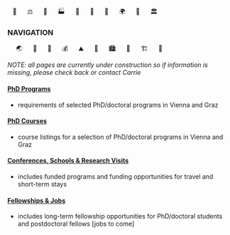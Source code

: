 <!-- phd program info pages created 13112023 for complexity science hub • digital school of innovation • crc -->
&nbsp;&nbsp;&nbsp;💊 &nbsp;&nbsp;&nbsp;&nbsp;&nbsp;⚖️  &nbsp;&nbsp;&nbsp;&nbsp;&nbsp;🦉  &nbsp;&nbsp;&nbsp;&nbsp;&nbsp;🏭  &nbsp;&nbsp;&nbsp;&nbsp;&nbsp;🐨  &nbsp;&nbsp;&nbsp;&nbsp;&nbsp;🚆  &nbsp;&nbsp;&nbsp;&nbsp;&nbsp;🌾  &nbsp;&nbsp;&nbsp;&nbsp;&nbsp;🌍  &nbsp;&nbsp;&nbsp;&nbsp;&nbsp;🐝  &nbsp;&nbsp;&nbsp;&nbsp;&nbsp;🏛️
### NAVIGATION
&nbsp;&nbsp;&nbsp;&nbsp;&nbsp;🌏 &nbsp;&nbsp;&nbsp;&nbsp;&nbsp;🐖 &nbsp;&nbsp;&nbsp;&nbsp;&nbsp;🌴 &nbsp;&nbsp;&nbsp;&nbsp;&nbsp;💰 &nbsp;&nbsp;&nbsp;&nbsp;&nbsp;⛰️ &nbsp;&nbsp;&nbsp;&nbsp;&nbsp;🐞 &nbsp;&nbsp;&nbsp;&nbsp;&nbsp;🏙️ &nbsp;&nbsp;&nbsp;&nbsp;&nbsp;🐫 &nbsp;&nbsp;&nbsp;&nbsp;&nbsp;🏗️ &nbsp;&nbsp;&nbsp;&nbsp;&nbsp;🔫

*NOTE: all pages are currently under construction so if information is missing, please check back or contact Carrie*

#### [PhD Programs](https://csh-dis.github.io/phd-info/phdprograms.html) 
- requirements of selected PhD/doctoral programs in Vienna and Graz

#### [PhD Courses](https://csh-dis.github.io/phd-info/phdcourses.html)
- course listings for a selection of PhD/doctoral programs in Vienna and Graz

#### [Conferences, Schools & Research Visits](https://csh-dis.github.io/phd-info/conferences-schools-researchvisits.html)
- includes funded programs and funding opportunities for travel and short-term stays

#### [Fellowships & Jobs](https://csh-dis.github.io/phd-info/fellowships-jobs.html)
- includes long-term fellowship opportunities for PhD/doctoral students and postdoctoral fellows \[jobs to come\]
